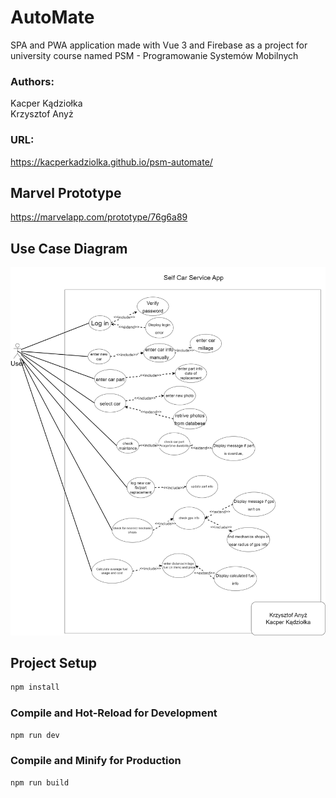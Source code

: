 # AutoMate

SPA and PWA application made with Vue 3 and Firebase as a project for university course named PSM - Programowanie Systemów Mobilnych<br />

### Authors:
Kacper Kądziołka<br />
Krzysztof Anyż

### URL:

https://kacperkadziolka.github.io/psm-automate/

## Marvel Prototype

https://marvelapp.com/prototype/76g6a89

## Use Case Diagram

![AutoMate - Diagram of use cases ](https://github.com/kacperkadziolka/psm-automate/blob/main/automate%20diagram.png)

## Project Setup

```sh
npm install
```

### Compile and Hot-Reload for Development

```sh
npm run dev
```

### Compile and Minify for Production

```sh
npm run build
```

